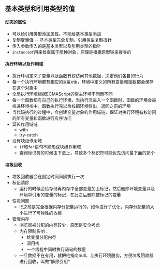 ## 基本类型和引用类型的值
#### 动态的属性
- 可以给引用类型添加属性，不能给基本类型添加
- 复制变量值 -- 基本类型完全复制，引用类型复制指针
- 传入参数传入的是基本类型以及引用类型的指针
- `instanceOf`用来检查属于那种对象，原理是根据原型链来搜寻的
#### 执行环境以及作用域
- 执行环境定义了变量以及函数有权访问其他数据，决定他们各自的行为
- 每一个执行环境都有相应的`变量对象`，环境中定义的所有变量和函数都会保存在这个对象中
- 全局执行环境根据ECMAScript的宿主环境不同而不同
-  每一个函数都有自己的执行环境，当执行流进入一个函数时，函数的环境会被推进环境栈中，函数执行完以后栈把环境弹出，返回之前的环境
- 当代码执行的过程中，会创建变量对象的作用域链，保证对执行环境有权访问的所有变量和函数进行有序访问
- 延长作用域链
    - with
    - try-catch
- 没有块级作用域
    - `if`和`for`语句不能形成块级作用域
    - 查询标识符的时候由下至上，导致多个标识符可能优先访问最下面的那个
#### 垃圾回收
- 垃圾回收器会在固定时间间隔执行一次
- 标记清除
    - 运行的时候会给存储再内存中全部变量加上标记，然后删除环境变量以及环境中引用的变量的标记，在此之后删除被标记的变量
- 性能问题
    - IE之前是完全根据内存分配量运行的，如今进行了优化，内存分配量的大小进行了可弹性的收缩
- 管理内存
    - 浏览器被分配的内存较少，原因是安全考虑
    - 内存限制影响：
        - 给变量分配内存
        - 调用栈
        - 一个线程中同时执行语句的数量
    - 一旦数据不在有用，就把他指向null，与执行环境脱钩，方便垃圾回收器进行回收，叫做”解除引用“

